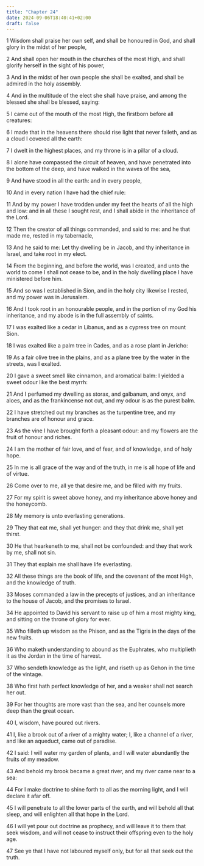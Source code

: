 ```yaml
---
title: "Chapter 24"
date: 2024-09-06T18:40:41+02:00
draft: false
---
```




1 Wisdom shall praise her own self, and shall be honoured in God, and shall glory in the midst of her people,

2 And shall open her mouth in the churches of the most High, and shall glorify herself in the sight of his power,

3 And in the midst of her own people she shall be exalted, and shall be admired in the holy assembly.

4 And in the multitude of the elect she shall have praise, and among the blessed she shall be blessed, saying:

5 I came out of the mouth of the most High, the firstborn before all creatures:

6 I made that in the heavens there should rise light that never faileth, and as a cloud I covered all the earth:

7 I dwelt in the highest places, and my throne is in a pillar of a cloud.

8 I alone have compassed the circuit of heaven, and have penetrated into the bottom of the deep, and have walked in the waves of the sea,

9 And have stood in all the earth: and in every people,

10 And in every nation I have had the chief rule:

11 And by my power I have trodden under my feet the hearts of all the high and low: and in all these I sought rest, and I shall abide in the inheritance of the Lord.

12 Then the creator of all things commanded, and said to me: and he that made me, rested in my tabernacle,

13 And he said to me: Let thy dwelling be in Jacob, and thy inheritance in Israel, and take root in my elect.

14 From the beginning, and before the world, was I created, and unto the world to come I shall not cease to be, and in the holy dwelling place I have ministered before him.

15 And so was I established in Sion, and in the holy city likewise I rested, and my power was in Jerusalem.

16 And I took root in an honourable people, and in the portion of my God his inheritance, and my abode is in the full assembly of saints.

17 I was exalted like a cedar in Libanus, and as a cypress tree on mount Sion.

18 I was exalted like a palm tree in Cades, and as a rose plant in Jericho:

19 As a fair olive tree in the plains, and as a plane tree by the water in the streets, was I exalted.

20 I gave a sweet smell like cinnamon, and aromatical balm: I yielded a sweet odour like the best myrrh:

21 And I perfumed my dwelling as storax, and galbanum, and onyx, and aloes, and as the frankincense not cut, and my odour is as the purest balm.

22 I have stretched out my branches as the turpentine tree, and my branches are of honour and grace.

23 As the vine I have brought forth a pleasant odour: and my flowers are the fruit of honour and riches.

24 I am the mother of fair love, and of fear, and of knowledge, and of holy hope.

25 In me is all grace of the way and of the truth, in me is all hope of life and of virtue.

26 Come over to me, all ye that desire me, and be filled with my fruits.

27 For my spirit is sweet above honey, and my inheritance above honey and the honeycomb.

28 My memory is unto everlasting generations.

29 They that eat me, shall yet hunger: and they that drink me, shall yet thirst.

30 He that hearkeneth to me, shall not be confounded: and they that work by me, shall not sin.

31 They that explain me shall have life everlasting.

32 All these things are the book of life, and the covenant of the most High, and the knowledge of truth.

33 Moses commanded a law in the precepts of justices, and an inheritance to the house of Jacob, and the promises to Israel.

34 He appointed to David his servant to raise up of him a most mighty king, and sitting on the throne of glory for ever.

35 Who filleth up wisdom as the Phison, and as the Tigris in the days of the new fruits.

36 Who maketh understanding to abound as the Euphrates, who multiplieth it as the Jordan in the time of harvest.

37 Who sendeth knowledge as the light, and riseth up as Gehon in the time of the vintage.

38 Who first hath perfect knowledge of her, and a weaker shall not search her out.

39 For her thoughts are more vast than the sea, and her counsels more deep than the great ocean.

40 I, wisdom, have poured out rivers.

41 I, like a brook out of a river of a mighty water; I, like a channel of a river, and like an aqueduct, came out of paradise.

42 I said: I will water my garden of plants, and I will water abundantly the fruits of my meadow.

43 And behold my brook became a great river, and my river came near to a sea:

44 For I make doctrine to shine forth to all as the morning light, and I will declare it afar off.

45 I will penetrate to all the lower parts of the earth, and will behold all that sleep, and will enlighten all that hope in the Lord.

46 I will yet pour out doctrine as prophecy, and will leave it to them that seek wisdom, and will not cease to instruct their offspring even to the holy age.

47 See ye that I have not laboured myself only, but for all that seek out the truth.

